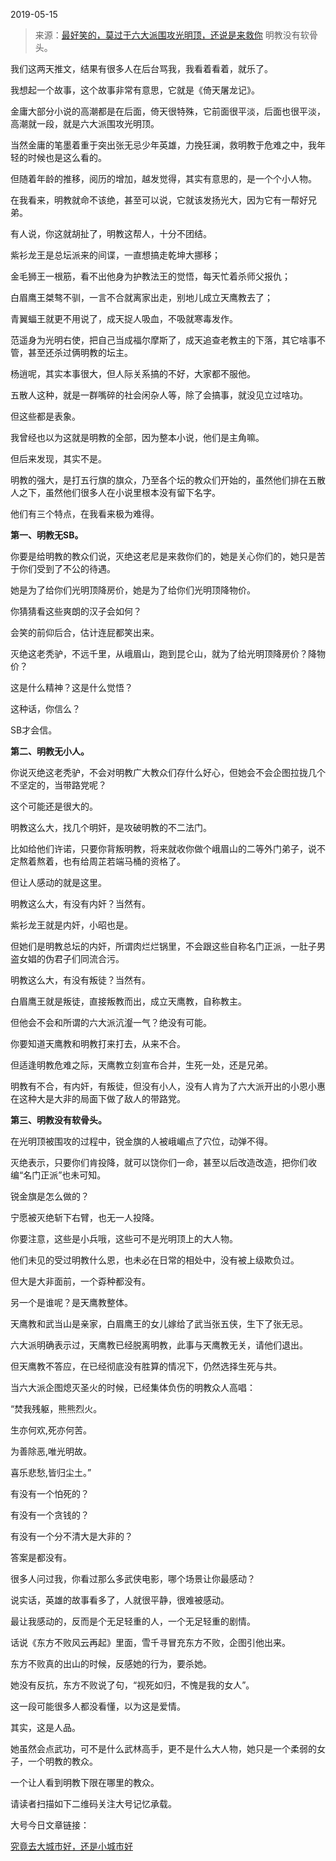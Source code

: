 2019-05-15

> 来源：[最好笑的，莫过于六大派围攻光明顶，还说是来救你](http://mp.weixin.qq.com/s?__biz=MzU3NDc5Nzc0NQ==&mid=2247484597&idx=1&sn=97d418e74a62a40f4ef3634234137021&chksm=fd2da66bca5a2f7d486a02db17ba0c7b5fca3a1d6cedba38ea16d68de74cb048eea5c1266afd&scene=27#wechat_redirect)
> 明教没有软骨头。

我们这两天推文，结果有很多人在后台骂我，我看着看着，就乐了。

  

我想起一个故事，这个故事非常有意思，它就是《倚天屠龙记》。

  

金庸大部分小说的高潮都是在后面，倚天很特殊，它前面很平淡，后面也很平淡，高潮就一段，就是六大派围攻光明顶。

  

当然金庸的笔墨着重于突出张无忌少年英雄，力挽狂澜，救明教于危难之中，我年轻的时候也是这么看的。

  

但随着年龄的推移，阅历的增加，越发觉得，其实有意思的，是一个个小人物。

  

在我看来，明教就命不该绝，甚至可以说，它就该发扬光大，因为它有一帮好兄弟。

  

有人说，你这就胡扯了，明教这帮人，十分不团结。

  

紫衫龙王是总坛派来的间谍，一直想搞走乾坤大挪移；

  

金毛狮王一根筋，看不出他身为护教法王的觉悟，每天忙着杀师父报仇；

  

白眉鹰王桀骜不驯，一言不合就离家出走，别地儿成立天鹰教去了；

  

青翼蝠王就更不用说了，成天捉人吸血，不吸就寒毒发作。

  

范遥身为光明右使，把自己当成福尔摩斯了，成天追查老教主的下落，其它啥事不管，甚至还杀过俩明教的坛主。

  

杨逍呢，其实本事很大，但人际关系搞的不好，大家都不服他。

  

五散人这种，就是一群嘴碎的社会闲杂人等，除了会搞事，就没见立过啥功。

  

但这些都是表象。

  

我曾经也以为这就是明教的全部，因为整本小说，他们是主角嘛。

  

但后来发现，其实不是。

  

明教的强大，是打五行旗的旗众，乃至各个坛的教众们开始的，虽然他们排在五散人之下，虽然他们很多人在小说里根本没有留下名字。

  

他们有三个特点，在我看来极为难得。

  

 **第一、明教无SB。**

  

你要是给明教的教众们说，灭绝这老尼是来救你们的，她是关心你们的，她只是苦于你们受到了不公的待遇。

  

她是为了给你们光明顶降房价，她是为了给你们光明顶降物价。

  

你猜猜看这些爽朗的汉子会如何？

  

会笑的前仰后合，估计连屁都笑出来。

  

灭绝这老秃驴，不远千里，从峨眉山，跑到昆仑山，就为了给光明顶降房价？降物价？

  

这是什么精神？这是什么觉悟？

  

这种话，你信么？

  

SB才会信。

  

 **第二、明教无小人。**

  

你说灭绝这老秃驴，不会对明教广大教众们存什么好心，但她会不会企图拉拢几个不坚定的，当带路党呢？

  

这个可能还是很大的。

  

明教这么大，找几个明奸，是攻破明教的不二法门。

  

比如给他们许诺，只要你背叛明教，将来就收你做个峨眉山的二等外门弟子，说不定熬着熬着，也有给周芷若端马桶的资格了。

  

但让人感动的就是这里。

  

明教这么大，有没有内奸？当然有。

  

紫衫龙王就是内奸，小昭也是。

  

但她们是明教总坛的内奸，所谓肉烂烂锅里，不会跟这些自称名门正派，一肚子男盗女娼的伪君子们同流合污。

  

明教这么大，有没有叛徒？当然有。

  

白眉鹰王就是叛徒，直接叛教而出，成立天鹰教，自称教主。

  

但他会不会和所谓的六大派沆瀣一气？绝没有可能。

  

你要知道天鹰教和明教打来打去，从来不合。

  

但适逢明教危难之际，天鹰教立刻宣布合并，生死一处，还是兄弟。

  

明教有不合，有内奸，有叛徒，但没有小人，没有人肯为了六大派开出的小恩小惠在这种大是大非的局面下做了敌人的带路党。

  

 **第三、明教没有软骨头。**

  

在光明顶被围攻的过程中，锐金旗的人被峨嵋点了穴位，动弹不得。

  

灭绝表示，只要你们肯投降，就可以饶你们一命，甚至以后改造改造，把你们收编“名门正派”也未可知。

  

锐金旗是怎么做的？

  

宁愿被灭绝斩下右臂，也无一人投降。

  

你要注意，这些是小兵哦，这些可不是光明顶上的大人物。

  

他们未见的受过明教什么恩，也未必在日常的相处中，没有被上级欺负过。

  

但大是大非面前，一个孬种都没有。

  

另一个是谁呢？是天鹰教整体。

  

天鹰教和武当山是亲家，白眉鹰王的女儿嫁给了武当张五侠，生下了张无忌。

  

六大派明确表示过，天鹰教已经脱离明教，此事与天鹰教无关，请他们退出。

  

但天鹰教不答应，在已经彻底没有胜算的情况下，仍然选择生死与共。

  

当六大派企图熄灭圣火的时候，已经集体负伤的明教众人高唱：

  

“焚我残躯，熊熊烈火。

生亦何欢,死亦何苦。

为善除恶,唯光明故。

喜乐悲愁,皆归尘土。”

  

有没有一个怕死的？

有没有一个贪钱的？  

有没有一个分不清大是大非的？  

  

答案是都没有。

  

很多人问过我，你看过那么多武侠电影，哪个场景让你最感动？

  

说实话，英雄的故事看多了，人就很平静，很难被感动。

  

最让我感动的，反而是个无足轻重的人，一个无足轻重的剧情。

  

话说《东方不败风云再起》里面，雪千寻冒充东方不败，企图引他出来。

  

东方不败真的出山的时候，反感她的行为，要杀她。

  

她没有反抗，东方不败说了句，“视死如归，不愧是我的女人”。

  

这一段可能很多人都没看懂，以为这是爱情。

  

其实，这是人品。

  

她虽然会点武功，可不是什么武林高手，更不是什么大人物，她只是一个柔弱的女子，一个明教的教众。

  

一个让人看到明教下限在哪里的教众。

  

请读者扫描如下二维码关注大号记忆承载。

大号今日文章链接：

[究竟去大城市好，还是小城市好](https://mp.weixin.qq.com/s?__biz=MzU0MjYwNDU2Mw==&mid=2247486364&idx=2&sn=97cc551b4eba4e48f1f9f81c09acac40&chksm=fb1967e0cc6eeef6fd58e560d16654fc31415e3546d8ba37b9e7f08f1589df9d057426254fa5&token=2069743096&lang=zh_CN&scene=21#wechat_redirect)  

